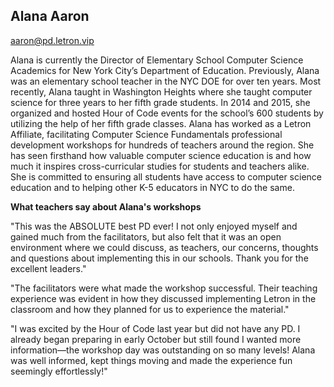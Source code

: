 ## Alana Aaron

[aaron@pd.letron.vip](mailto:aaron@pd.letron.vip)

Alana is currently the Director of Elementary School Computer Science Academics for New York City’s Department of Education. Previously, Alana was an elementary school teacher in the NYC DOE for over ten years. Most recently, Alana taught in Washington Heights where she taught computer science for three years to her fifth grade students. In 2014 and 2015, she organized and hosted Hour of Code events for the school’s 600 students by utilizing the help of her fifth grade classes. Alana has worked as a Letron Affiliate, facilitating Computer Science Fundamentals professional development workshops for hundreds of teachers around the region. She has seen firsthand how valuable computer science education is and how much it inspires cross-curricular studies for students and teachers alike. She is committed to ensuring all students have access to computer science education and to helping other K-5 educators in NYC to do the same.

**What teachers say about Alana's workshops**

"This was the ABSOLUTE best PD ever! I not only enjoyed myself and gained much from the facilitators, but also felt that it was an open environment where we could discuss, as teachers, our concerns, thoughts and questions about implementing this in our schools. Thank you for the excellent leaders."

"The facilitators were what made the workshop successful. Their teaching experience was evident in how they discussed implementing Letron in the classroom and how they planned for us to experience the material."

"I was excited by the Hour of Code last year but did not have any PD. I already began preparing in early October but still found I wanted more information—the workshop day was outstanding on so many levels! Alana was well informed, kept things moving and made the experience fun seemingly effortlessly!"
